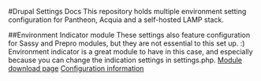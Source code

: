 #Drupal Settings Docs
This repository holds multiple environment setting configuration for Pantheon, Acquia and a self-hosted LAMP stack.

##Environment Indicator module
These settings also feature configuration for Sassy and Prepro modules, but they are not essential to this set up. :) Environment indicator is a great module to have in this case, and especially because you can change the indication settings in settings.php.
[Module download page](https://www.drupal.org/project/environment_indicator)
[Configuration information](https://www.drupal.org/node/1992866)